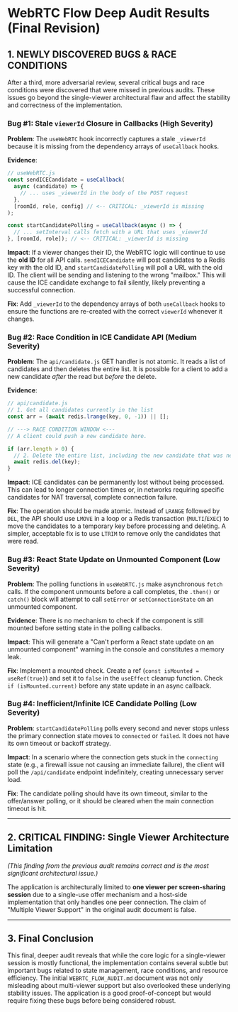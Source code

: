 # WebRTC Flow Deep Audit Results (Final Revision)

## 1. NEWLY DISCOVERED BUGS & RACE CONDITIONS

After a third, more adversarial review, several critical bugs and race conditions were discovered that were missed in previous audits. These issues go beyond the single-viewer architectural flaw and affect the stability and correctness of the implementation.

### Bug #1: Stale `viewerId` Closure in Callbacks (High Severity)

**Problem**: The `useWebRTC` hook incorrectly captures a stale `_viewerId` because it is missing from the dependency arrays of `useCallback` hooks.

**Evidence**:

```javascript
// useWebRTC.js
const sendICECandidate = useCallback(
  async (candidate) => {
    // ... uses _viewerId in the body of the POST request
  },
  [roomId, role, config] // <-- CRITICAL: _viewerId is missing
);

const startCandidatePolling = useCallback(async () => {
  // ... setInterval calls fetch with a URL that uses _viewerId
}, [roomId, role]); // <-- CRITICAL: _viewerId is missing
```

**Impact**: If a viewer changes their ID, the WebRTC logic will continue to use the **old ID** for all API calls. `sendICECandidate` will post candidates to a Redis key with the old ID, and `startCandidatePolling` will poll a URL with the old ID. The client will be sending and listening to the wrong "mailbox." This will cause the ICE candidate exchange to fail silently, likely preventing a successful connection.

**Fix**: Add `_viewerId` to the dependency arrays of both `useCallback` hooks to ensure the functions are re-created with the correct `viewerId` whenever it changes.

### Bug #2: Race Condition in ICE Candidate API (Medium Severity)

**Problem**: The `api/candidate.js` GET handler is not atomic. It reads a list of candidates and then deletes the entire list. It is possible for a client to add a new candidate _after_ the read but _before_ the delete.

**Evidence**:

```javascript
// api/candidate.js
// 1. Get all candidates currently in the list
const arr = (await redis.lrange(key, 0, -1)) || [];

// ---> RACE CONDITION WINDOW <---
// A client could push a new candidate here.

if (arr.length > 0) {
  // 2. Delete the entire list, including the new candidate that was never read.
  await redis.del(key);
}
```

**Impact**: ICE candidates can be permanently lost without being processed. This can lead to longer connection times or, in networks requiring specific candidates for NAT traversal, complete connection failure.

**Fix**: The operation should be made atomic. Instead of `LRANGE` followed by `DEL`, the API should use `LMOVE` in a loop or a Redis transaction (`MULTI`/`EXEC`) to move the candidates to a temporary key before processing and deleting. A simpler, acceptable fix is to use `LTRIM` to remove only the candidates that were read.

### Bug #3: React State Update on Unmounted Component (Low Severity)

**Problem**: The polling functions in `useWebRTC.js` make asynchronous `fetch` calls. If the component unmounts before a call completes, the `.then()` or `catch()` block will attempt to call `setError` or `setConnectionState` on an unmounted component.

**Evidence**: There is no mechanism to check if the component is still mounted before setting state in the polling callbacks.

**Impact**: This will generate a "Can't perform a React state update on an unmounted component" warning in the console and constitutes a memory leak.

**Fix**: Implement a mounted check. Create a ref (`const isMounted = useRef(true)`) and set it to `false` in the `useEffect` cleanup function. Check `if (isMounted.current)` before any state update in an async callback.

### Bug #4: Inefficient/Infinite ICE Candidate Polling (Low Severity)

**Problem**: `startCandidatePolling` polls every second and never stops unless the primary connection state moves to `connected` or `failed`. It does not have its own timeout or backoff strategy.

**Impact**: In a scenario where the connection gets stuck in the `connecting` state (e.g., a firewall issue not causing an immediate failure), the client will poll the `/api/candidate` endpoint indefinitely, creating unnecessary server load.

**Fix**: The candidate polling should have its own timeout, similar to the offer/answer polling, or it should be cleared when the main connection timeout is hit.

---

## 2. CRITICAL FINDING: Single Viewer Architecture Limitation

_(This finding from the previous audit remains correct and is the most significant architectural issue.)_

The application is architecturally limited to **one viewer per screen-sharing session** due to a single-use offer mechanism and a host-side implementation that only handles one peer connection. The claim of "Multiple Viewer Support" in the original audit document is false.

---

## 3. Final Conclusion

This final, deeper audit reveals that while the core logic for a single-viewer session is mostly functional, the implementation contains several subtle but important bugs related to state management, race conditions, and resource efficiency. The initial `WEBRTC_FLOW_AUDIT.md` document was not only misleading about multi-viewer support but also overlooked these underlying stability issues. The application is a good proof-of-concept but would require fixing these bugs before being considered robust.
